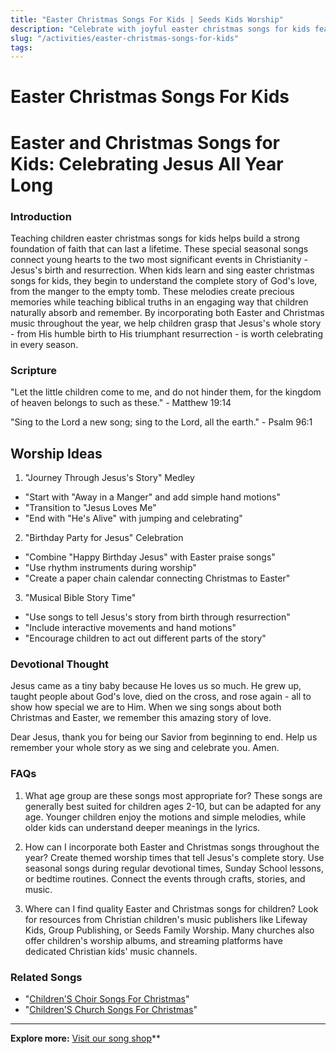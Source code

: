 ```yaml
---
title: "Easter Christmas Songs For Kids | Seeds Kids Worship"
description: "Celebrate with joyful easter christmas songs for kids featuring biblical Christmas themes. Holiday worship music for children and families."
slug: "/activities/easter-christmas-songs-for-kids"
tags:
---
```


# Easter Christmas Songs For Kids

# Easter and Christmas Songs for Kids: Celebrating Jesus All Year Long

### Introduction
Teaching children easter christmas songs for kids helps build a strong foundation of faith that can last a lifetime. These special seasonal songs connect young hearts to the two most significant events in Christianity - Jesus's birth and resurrection. When kids learn and sing easter christmas songs for kids, they begin to understand the complete story of God's love, from the manger to the empty tomb. These melodies create precious memories while teaching biblical truths in an engaging way that children naturally absorb and remember. By incorporating both Easter and Christmas music throughout the year, we help children grasp that Jesus's whole story - from His humble birth to His triumphant resurrection - is worth celebrating in every season.

### Scripture
"Let the little children come to me, and do not hinder them, for the kingdom of heaven belongs to such as these." - Matthew 19:14

"Sing to the Lord a new song; sing to the Lord, all the earth." - Psalm 96:1

## Worship Ideas
1. "Journey Through Jesus's Story" Medley
- "Start with "Away in a Manger" and add simple hand motions"
- "Transition to "Jesus Loves Me"
- "End with "He's Alive" with jumping and celebrating"

2. "Birthday Party for Jesus" Celebration
- "Combine "Happy Birthday Jesus" with Easter praise songs"
- "Use rhythm instruments during worship"
- "Create a paper chain calendar connecting Christmas to Easter"

3. "Musical Bible Story Time"
- "Use songs to tell Jesus's story from birth through resurrection"
- "Include interactive movements and hand motions"
- "Encourage children to act out different parts of the story"

### Devotional Thought
Jesus came as a tiny baby because He loves us so much. He grew up, taught people about God's love, died on the cross, and rose again - all to show how special we are to Him. When we sing songs about both Christmas and Easter, we remember this amazing story of love.

Dear Jesus, thank you for being our Savior from beginning to end. Help us remember your whole story as we sing and celebrate you. Amen.

### FAQs
1. What age group are these songs most appropriate for?
These songs are generally best suited for children ages 2-10, but can be adapted for any age. Younger children enjoy the motions and simple melodies, while older kids can understand deeper meanings in the lyrics.

2. How can I incorporate both Easter and Christmas songs throughout the year?
Create themed worship times that tell Jesus's complete story. Use seasonal songs during regular devotional times, Sunday School lessons, or bedtime routines. Connect the events through crafts, stories, and music.

3. Where can I find quality Easter and Christmas songs for children?
Look for resources from Christian children's music publishers like Lifeway Kids, Group Publishing, or Seeds Family Worship. Many churches also offer children's worship albums, and streaming platforms have dedicated Christian kids' music channels.

### Related Songs

- "[Children'S Choir Songs For Christmas](/activities/children-s-choir-songs-for-christmas/)"
- "[Children'S Church Songs For Christmas](/activities/children-s-church-songs-for-christmas/)"

---

**Explore more:** [Visit our song shop](https://seedskidsworship.com/shop)**

<!-- Schema Markup -->
<script type="application/ld+json">
{
  "@context": "https://schema.org",
  "@type": "MusicRecording",
  "name": "Easter Christmas Songs For Kids",
  "byArtist": {
    "@type": "MusicGroup",
    "name": "Seeds Kids Worship"
  },
  "isFamilyFriendly": true,
  "url": "https://seedskidsworship.com/activities/easter-christmas-songs-for-kids/"
}
</script>